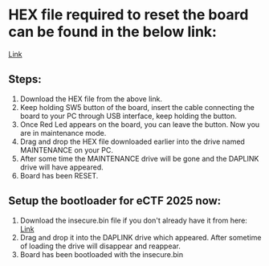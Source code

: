 # HEX file required to reset the board can be found in the below link:
[Link](https://rules.ectf.mitre.org/_downloads/40b89a45566a9061f2a18d8d73d6e5af/DAPLink_NoReset.hex)

## Steps:
1. Download the HEX file from the above link.
2. Keep holding SW5 button of the board, insert the cable connecting the board to your PC through USB interface, keep holding the button.
3. Once Red Led appears on the board, you can leave the button. Now you are in maintenance mode.
4. Drag and drop the HEX file downloaded earlier into the drive named MAINTENANCE on your PC.
5. After some time the MAINTENANCE drive will be gone and the DAPLINK drive will have appeared.
6. Board has been RESET.

## Setup the bootloader for eCTF 2025 now:
1. Download the insecure.bin file if you don't already have it from here: [Link](https://rules.ectf.mitre.org/_downloads/6176d2473ff417b11a757dd7967b19c2/insecure.bin)
2. Drag and drop it into the DAPLINK drive which appeared. After sometime of loading the drive will disappear and reappear.
3. Board has been bootloaded with the insecure.bin
